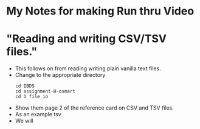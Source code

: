 # My Notes for making Run thru Video 
# "Reading and writing CSV/TSV files."

* This follows on from reading writing plain vanilla text files.
* Change to the appropriate directory
  ```
  cd IBDS
  cd assignment-H-osmart
  cd 1_file_io
  ```
* Show them page 2 of the reference card on CSV and TSV files.
* As an example tsv
* We will  
